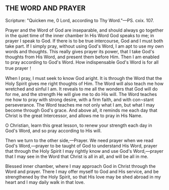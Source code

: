 ## THE WORD AND PRAYER ##

Scripture: "Quicken me, 0 Lord, according to Thy Word."—PS. cxix. 107.



Prayer and the Word of God are inseparable, and should always go together in the quiet time of the inner chamber In His Word God speaks to me; in prayer I speak to God. If there is to be true intercourse, God and I must both take part. If I simply pray, without using God's Word, I am apt to use my own words and thoughts. This really gives prayer its power, that I take God's thoughts from His Word, and present them before Him. Then I am enabled to pray according to God's Word. How indispensable God's Word is for all true prayer！

When I pray, I must seek to know God aright. It is through the Word that the Holy Spirit gives me right thoughts of Him. The Word will also teach me how wretched and sinful I am. It reveals to me all the wonders that God will do for me, and the strength He will give me to do His will. The Word teaches me how to pray with strong desire, with a firm faith, and with con¬stant perseverance. The Word teaches me not only what I am, but what I may become through God's grace. And above all, it reminds me each day that Christ is the great Intercessor, and allows me to pray in His Name.

O Christian, learn this great lesson, to renew your strength each day in God's Word, and so pray according to His will.

Then we turn to the other side,—Prayer. We need prayer when we read God's Word,—prayer to be taught of God to understand His Word, prayer that through the Holy Spirit I may rightly know and use God's Word,—prayer that I may see in the Word that Christ is all in all, and will be all in me.

Blessed inner chamber, where I may approach God in Christ through the Word and prayer. There I may offer myself to God and His service, and be strengthened by the Holy Spirit, so that His love may be shed abroad in my heart and I may daily walk in that love.

